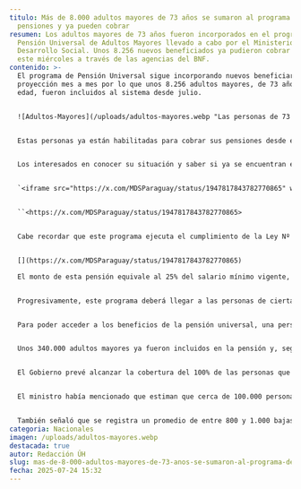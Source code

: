 ```yaml
---
titulo: Más de 8.000 adultos mayores de 73 años se sumaron al programa de
  pensiones y ya pueden cobrar
resumen: Los adultos mayores de 73 años fueron incorporados en el programa de
  Pensión Universal de Adultos Mayores llevado a cabo por el Ministerio de
  Desarrollo Social. Unos 8.256 nuevos beneficiados ya pudieron cobrar desde
  este miércoles a través de las agencias del BNF.
contenido: >-
  El programa de Pensión Universal sigue incorporando nuevos beneficiarios en su
  proyección mes a mes por lo que unos 8.256 adultos mayores, de 73 años de
  edad, fueron incluidos al sistema desde julio.


  ![Adultos-Mayores](/uploads/adultos-mayores.webp "Las personas de 73 años se suman a los que ya pueden cobrar la pensión universal.Foto: Agencia IP")


  Estas personas ya están habilitadas para cobrar sus pensiones desde este miércoles, en las agencias del Banco Nacional de Fomento, según informó Desarrollo Social.


  Los interesados en conocer su situación y saber si ya se encuentran en la lista de beneficiarios, el MDS habilitó el sitio listadoam.mds.gov.py/


  `<iframe src="https://x.com/MDSParaguay/status/1947817843782770865" width="600" height="400"></iframe>`


  ``<https://x.com/MDSParaguay/status/1947817843782770865>


  Cabe recordar que este programa ejecuta el cumplimiento de la Ley Nº 7322/2024, “Que establece la Pensión Universal para Personas Adultas Mayores y dispone beneficios de acceso e inclusión”.


  [](https://x.com/MDSParaguay/status/1947817843782770865)

  El monto de esta pensión equivale al 25% del salario mínimo vigente, que desde julio de este año se fijó en G. 2.899.048, por lo que el monto a percibir sería G. 724.762, según lo establecido por la ley.


  Progresivamente, este programa deberá llegar a las personas de cierta vulnerabilidad que hayan cumplido los 65 años, a miembros de las comunidades indígenas a partir de 55 años, así como a personas con discapacidad severa a partir de los 60.


  Para poder acceder a los beneficios de la pensión universal, una persona no debe percibir salario ni jubilación del sector público o del privado o ser contribuyentes del impuesto a la renta en todas sus modalidades.


  Unos 340.000 adultos mayores ya fueron incluidos en la pensión y, según había manifestado el mes pasado el ministro de Desarrollo Social, Tadeo Rojas, el ritmo de inclusión al programa es de 40.000 personas por año.


  El Gobierno prevé alcanzar la cobertura del 100% de las personas que cumplen con los requisitos de recibir la pensión antes de la finalización del actual periodo.


  El ministro había mencionado que estiman que cerca de 100.000 personas están todavía pendientes de ser incluidas en el programa.


  También señaló que se registra un promedio de entre 800 y 1.000 bajas por mes por fallecimiento, lo que va generando también disponibilidad presupuestaria para las nuevas inclusiones.
categoria: Nacionales
imagen: /uploads/adultos-mayores.webp
destacada: true
autor: Redacción ÚH
slug: mas-de-8-000-adultos-mayores-de-73-anos-se-sumaron-al-programa-de-pensiones-y-ya-pueden-cobrar
fecha: 2025-07-24 15:32
---
```

